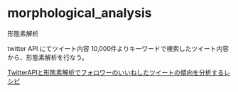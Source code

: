 # morphological_analysis

形態素解析

twitter API にてツイート内容 10,000件よりキーワードで検索したツイート内容から、形態素解析を行なう。


[TwitterAPIと形態素解析でフォロワーのいいねしたツイートの傾向を分析するレシピ](https://axross-recipe.com/recipes/198)
